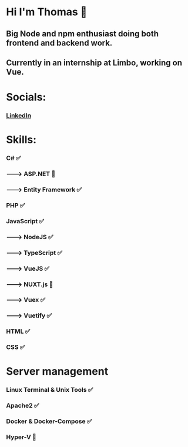 # Hi I'm Thomas 👋

## Big Node and npm enthusiast doing both frontend and backend work.

## Currently in an internship at Limbo, working on Vue.

# Socials:
### [LinkedIn](https://www.linkedin.com/in/thomas-clausen-0b2222157/)

# Skills:
### C# ✅
###     ---> ASP.NET 🤔
###     ---> Entity Framework ✅
### PHP ✅
### JavaScript ✅
###     ---> NodeJS ✅
###     ---> TypeScript ✅
###     ---> VueJS ✅
###           ---> NUXT.js 🤔
###           ---> Vuex ✅
###           ---> Vuetify ✅
### HTML ✅
### CSS ✅

# Server management
### Linux Terminal & Unix Tools ✅
### Apache2 ✅
### Docker & Docker-Compose ✅
### Hyper-V 🤔
